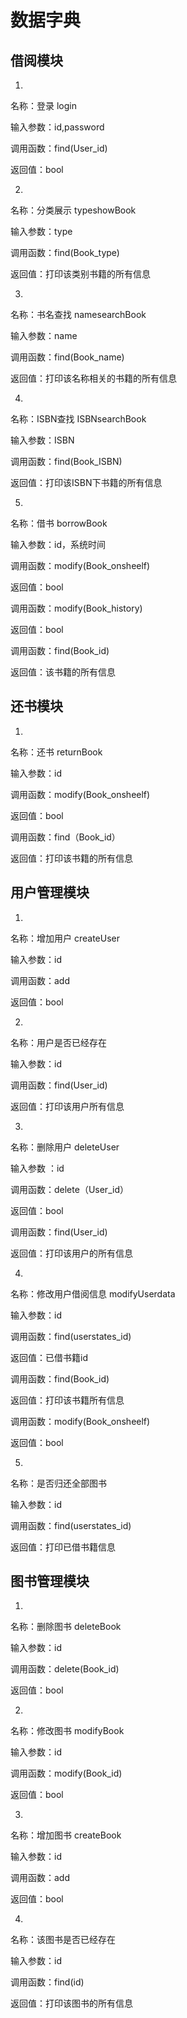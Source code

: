 # 数据字典

## 借阅模块

1.

名称：登录 login

输入参数：id,password

调用函数：find(User_id)

返回值：bool

2.

名称：分类展示 typeshowBook

输入参数：type

调用函数：find(Book_type)

返回值：打印该类别书籍的所有信息

3.

名称：书名查找 namesearchBook

输入参数：name

调用函数：find(Book_name)

返回值：打印该名称相关的书籍的所有信息

4.

名称：ISBN查找  ISBNsearchBook

输入参数：ISBN

调用函数：find(Book_ISBN)

返回值：打印该ISBN下书籍的所有信息

5.

名称：借书 borrowBook

输入参数：id，系统时间

调用函数：modify(Book_onsheelf)

返回值：bool

调用函数：modify(Book_history)

返回值：bool

调用函数：find(Book_id)

返回值：该书籍的所有信息

## 还书模块

1.

名称：还书 returnBook

输入参数：id

调用函数：modify(Book_onsheelf)

返回值：bool

调用函数：find（Book_id）

返回值：打印该书籍的所有信息

## 用户管理模块

1.

名称：增加用户 createUser

输入参数：id

调用函数：add

返回值：bool

2.

名称：用户是否已经存在 

输入参数：id

调用函数：find(User_id)

返回值：打印该用户所有信息

3.

名称：删除用户 deleteUser

输入参数 ：id

调用函数：delete（User_id）

返回值：bool

调用函数：find(User_id)

返回值：打印该用户的所有信息

4.

名称：修改用户借阅信息 modifyUserdata

输入参数：id

调用函数：find(userstates_id)

返回值：已借书籍id

调用函数：find(Book_id)

返回值：打印该书籍所有信息

调用函数：modify(Book_onsheelf)

返回值：bool



5.

名称：是否归还全部图书

输入参数：id

调用函数：find(userstates_id)

返回值：打印已借书籍信息



## 图书管理模块

1.

名称：删除图书 deleteBook

输入参数：id

调用函数：delete(Book_id)

返回值：bool

2.

名称：修改图书 modifyBook

输入参数：id

调用函数：modify(Book_id)

返回值：bool

3.

名称：增加图书 createBook

输入参数：id

调用函数：add

返回值：bool

4.

名称：该图书是否已经存在

输入参数：id

调用函数：find(id)

返回值：打印该图书的所有信息







